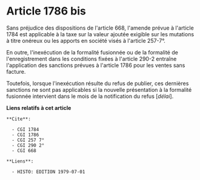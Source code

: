 # Article 1786 bis

Sans préjudice des dispositions de l'article 668, l'amende prévue à l'article 1784 est applicable à la taxe sur la valeur
ajoutée exigible sur les mutations à titre onéreux ou les apports en société visés à l'article 257-7°.

En outre, l'inexécution de la formalité fusionnée ou de la formalité de l'enregistrement dans les conditions fixées à
l'article 290-2 entraîne l'application des sanctions prévues à l'article 1786 pour les ventes sans facture.

Toutefois, lorsque l'inexécution résulte du refus de publier, ces dernières sanctions ne sont pas applicables si la nouvelle
présentation à la formalité fusionnée intervient dans le mois de la notification du refus [*délai*].

**Liens relatifs à cet article**

	**Cite**:

	  - CGI 1784
	  - CGI 1786
	  - CGI 257 7°
	  - CGI 290 2°
	  - CGI 668

	**Liens**:

	  - HISTO: EDITION 1979-07-01
